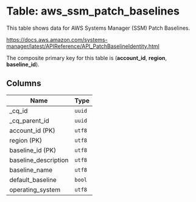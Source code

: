# Table: aws_ssm_patch_baselines

This table shows data for AWS Systems Manager (SSM) Patch Baselines.

https://docs.aws.amazon.com/systems-manager/latest/APIReference/API_PatchBaselineIdentity.html

The composite primary key for this table is (**account_id**, **region**, **baseline_id**).

## Columns

| Name          | Type          |
| ------------- | ------------- |
|_cq_id|`uuid`|
|_cq_parent_id|`uuid`|
|account_id (PK)|`utf8`|
|region (PK)|`utf8`|
|baseline_id (PK)|`utf8`|
|baseline_description|`utf8`|
|baseline_name|`utf8`|
|default_baseline|`bool`|
|operating_system|`utf8`|